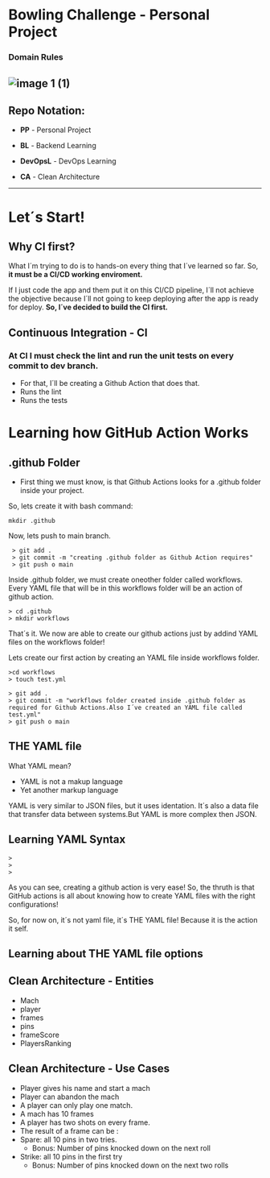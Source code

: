 # Bowling Challenge - Personal Project  

### Domain Rules

![image 1 (1)](https://user-images.githubusercontent.com/114420790/201217071-4fac7d68-ed54-4b41-a32e-857052025324.png)
----

## Repo Notation:   

+ **PP** - Personal Project  
  
+ **BL** - Backend Learning  
  
+ **DevOpsL** - DevOps Learning  
  
+ **CA** - Clean Architecture  
----

# Let´s Start!  

## Why CI first?    

What I´m trying to do is to hands-on every thing that I´ve learned so far.
So, **it must be a CI/CD working enviroment.**  

If I just code the app and them put it on this CI/CD pipeline, I´ll not achieve the objective because I´ll not going to keep deploying after the app is ready for deploy.
**So, I´ve decided to build the CI first.**  

## Continuous Integration - CI  

### At CI I must check the lint and run the unit tests on every commit to dev branch.  

+  For that, I´ll be creating a Github Action that does that.
 + Runs the lint 
 + Runs the tests  

 # Learning how GitHub Action Works  

## .github Folder 

+ First thing we must know, is that Github Actions looks for a .github folder inside your project.  

So, lets create it with bash command: 

``` mkdir .github ```

Now, lets push to main branch.

``` 
 > git add . 
 > git commit -m "creating .github folder as Github Action requires" 
 > git push o main
```

Inside .github folder, we must create oneother folder called workflows.
Every YAML file that will be in this workflows folder will be an action of github action.

```
> cd .github 
> mkdir workflows

```
That´s it. We now are able to create our github actions just by addind YAML files on the workflows folder!

Lets create our first action by creating an YAML file inside workflows folder.

```
>cd workflows
> touch test.yml 

```
```
> git add .
> git commit -m "workflows folder created inside .github folder as required for Github Actions.Also I´ve created an YAML file called test.yml"
> git push o main
```
## THE YAML file 

What YAML mean? 
+ YAML is not a makup language 
+ Yet another markup language

YAML is very similar to JSON files, but it uses identation. It´s also a data file that transfer data between systems.But YAML is more complex then JSON.

## Learning YAML Syntax

```
>
>
>

```

As you can see, creating a github action is very ease!
So, the thruth is that GitHub actions is all about knowing how to create YAML files with the right configurations!

So, for now on, it´s not yaml file, it´s THE YAML file!
Because it is the action it self.

## Learning about THE YAML file options

 

## Clean Architecture - Entities  

+ Mach
+ player
+ frames
+ pins  
+ frameScore 
+ PlayersRanking

## Clean Architecture - Use Cases  

+ Player gives his name and start a mach
+ Player can abandon the mach
+ A player can only play one match.
+ A mach has 10 frames
+ A player has two shots on every frame.
+ The result of a frame can be :  
 + Spare: all 10 pins in two tries.
    + Bonus: Number of pins knocked down on the next roll  
 + Strike: all 10 pins in the first try
    + Bonus: Number of pins knocked down on the next two rolls


